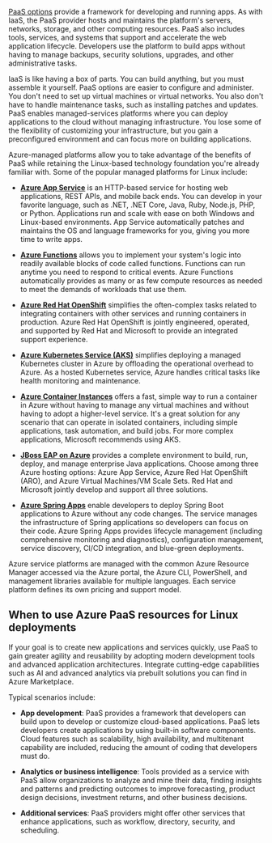 [PaaS options](/azure/architecture/guide/design-principles/managed-services) provide a framework for developing and running apps. As with IaaS, the PaaS provider hosts and maintains the platform's servers, networks, storage, and other computing resources. PaaS also includes tools, services, and systems that support and accelerate the web application lifecycle. Developers use the platform to build apps without having to manage backups, security solutions, upgrades, and other administrative tasks. 

IaaS is like having a box of parts. You can build anything, but you must assemble it yourself. PaaS options are easier to configure and administer. You don't need to set up virtual machines or virtual networks. You also don't have to handle maintenance tasks, such as installing patches and updates. PaaS enables managed-services platforms where you can deploy applications to the cloud without managing infrastructure. You lose some of the flexibility of customizing your infrastructure, but you gain a preconfigured environment and can focus more on building applications.

Azure-managed platforms allow you to take advantage of the benefits of PaaS while retaining the Linux-based technology foundation you're already familiar with. Some of the popular managed platforms for Linux include:

- [**Azure App Service**](https://azure.microsoft.com/products/app-service) is an HTTP-based service for hosting web applications, REST APIs, and mobile back ends. You can develop in your favorite language, such as .NET, .NET Core, Java, Ruby, Node.js, PHP, or Python. Applications run and scale with ease on both Windows and Linux-based environments. App Service automatically patches and maintains the OS and language frameworks for you, giving you more time to write apps.

- [**Azure Functions**](https://azure.microsoft.com/products/functions) allows you to implement your system's logic into readily available blocks of code called functions. Functions can run anytime you need to respond to critical events. Azure Functions automatically provides as many or as few compute resources as needed to meet the demands of workloads that use them.

- [**Azure Red Hat OpenShift**](https://azure.microsoft.com/products/openshift) simplifies the often-complex tasks related to integrating containers with other services and running containers in production. Azure Red Hat OpenShift is jointly engineered, operated, and supported by Red Hat and Microsoft to provide an integrated support experience.

- [**Azure Kubernetes Service (AKS)**](https://azure.microsoft.com/products/kubernetes-service) simplifies deploying a managed Kubernetes cluster in Azure by offloading the operational overhead to Azure. As a hosted Kubernetes service, Azure handles critical tasks like health monitoring and maintenance.

- [**Azure Container Instances**](https://azure.microsoft.com/products/container-instances) offers a fast, simple way to run a container in Azure without having to manage any virtual machines and without having to adopt a higher-level service. It's a great solution for any scenario that can operate in isolated containers, including simple applications, task automation, and build jobs. For more complex applications, Microsoft recommends using AKS.

- [**JBoss EAP on Azure**](/azure/developer/java/ee/jboss-on-azure) provides a complete environment to build, run, deploy, and manage enterprise Java applications. Choose among three Azure hosting options: Azure App Service, Azure Red Hat OpenShift (ARO), and Azure Virtual Machines/VM Scale Sets. Red Hat and Microsoft jointly develop and support all three solutions.

- [**Azure Spring Apps**](https://azure.microsoft.com/products/spring-apps/) enable developers to deploy Spring Boot applications to Azure without any code changes. The service manages the infrastructure of Spring applications so developers can focus on their code. Azure Spring Apps provides lifecycle management (including comprehensive monitoring and diagnostics), configuration management, service discovery, CI/CD integration, and blue-green deployments.

Azure service platforms are managed with the common Azure Resource Manager accessed via the Azure portal, the Azure CLI, PowerShell, and management libraries available for multiple languages. Each service platform defines its own pricing and support model.

## When to use Azure PaaS resources for Linux deployments

If your goal is to create new applications and services quickly, use PaaS to gain greater agility and reusability by adopting modern development tools and advanced application architectures. Integrate cutting-edge capabilities such as AI and advanced analytics via prebuilt solutions you can find in Azure Marketplace.

Typical scenarios include:

- **App development**: PaaS provides a framework that developers can build upon to develop or customize cloud-based applications. PaaS lets developers create applications by using built-in software components. Cloud features such as scalability, high availability, and multitenant capability are included, reducing the amount of coding that developers must do.

- **Analytics or business intelligence**: Tools provided as a service with PaaS allow organizations to analyze and mine their data, finding insights and patterns and predicting outcomes to improve forecasting, product design decisions, investment returns, and other business decisions.

- **Additional services**: PaaS providers might offer other services that enhance applications, such as workflow, directory, security, and scheduling.
